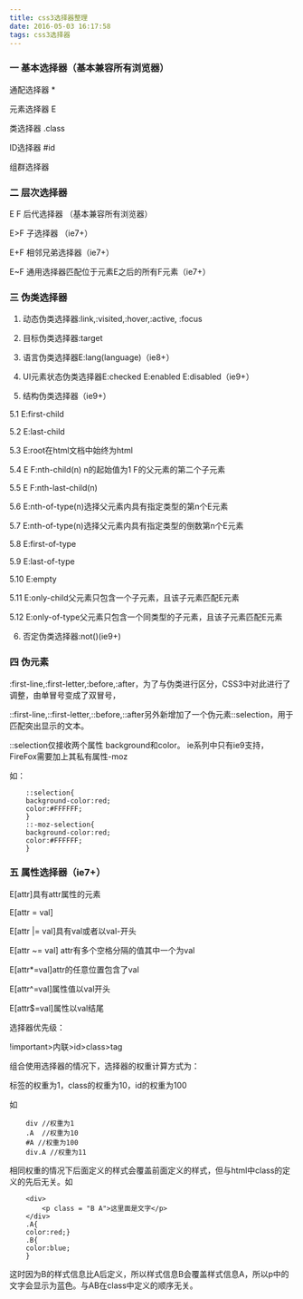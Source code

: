 ```yaml
---
title: css3选择器整理
date: 2016-05-03 16:17:58
tags: css3选择器
---
```

### 一 基本选择器（基本兼容所有浏览器）

通配选择器 *

元素选择器 E

类选择器 .class

ID选择器 #id

组群选择器

### 二 层次选择器

E F 后代选择器 （基本兼容所有浏览器）

E>F 子选择器 （ie7+）

E+F 相邻兄弟选择器（ie7+）

E~F 通用选择器匹配位于元素E之后的所有F元素（ie7+）

### 三 伪类选择器

1. 动态伪类选择器:link,:visited,:hover,:active, :focus

2. 目标伪类选择器:target

3. 语言伪类选择器E:lang(language)（ie8+）

4. UI元素状态伪类选择器E:checked E:enabled E:disabled（ie9+）

5. 结构伪类选择器（ie9+）

 5.1 E:first-child

 5.2 E:last-child

 5.3 E:root在html文档中始终为html

 5.4 E F:nth-child(n) n的起始值为1 F的父元素的第二个子元素

 5.5 E F:nth-last-child(n)

 5.6 E:nth-of-type(n)选择父元素内具有指定类型的第n个E元素

 5.7 E:nth-of-type(n)选择父元素内具有指定类型的倒数第n个E元素

 5.8 E:first-of-type

 5.9 E:last-of-type

 5.10 E:empty

 5.11 E:only-child父元素只包含一个子元素，且该子元素匹配E元素

 5.12 E:only-of-type父元素只包含一个同类型的子元素，且该子元素匹配E元素

6. 否定伪类选择器:not()(ie9+)

### 四 伪元素

:first-line,:first-letter,:before,:after，为了与伪类进行区分，CSS3中对此进行了调整，由单冒号变成了双冒号，

::first-line,::first-letter,::before,::after另外新增加了一个伪元素::selection，用于匹配突出显示的文本。

::selection仅接收两个属性 background和color。 ie系列中只有ie9支持，FireFox需要加上其私有属性-moz

如：

		::selection{
		background-color:red;
		color:#FFFFFF;
		}
		::-moz-selection{
		background-color:red;
		color:#FFFFFF;
		}


### 五  属性选择器（ie7+）

E[attr]具有attr属性的元素

E[attr = val]

E[attr |= val]具有val或者以val-开头

E[attr ~= val] attr有多个空格分隔的值其中一个为val

E[attr*=val]attr的任意位置包含了val

E[attr^=val]属性值以val开头

 E[attr$=val]属性以val结尾

选择器优先级：

 !important>内联>id>class>tag

组合使用选择器的情况下，选择器的权重计算方式为：

标签的权重为1，class的权重为10，id的权重为100

如

		div //权重为1
		.A  //权重为10
		#A //权重为100
		div.A //权重为11
相同权重的情况下后面定义的样式会覆盖前面定义的样式，但与html中class的定义的先后无关。如

		<div>
		    <p class = "B A">这里面是文字</p>
		</div>
		.A{
		color:red;}
		.B{
		color:blue;
		}
这时因为B的样式信息比A后定义，所以样式信息B会覆盖样式信息A，所以p中的文字会显示为蓝色。与AB在class中定义的顺序无关。
